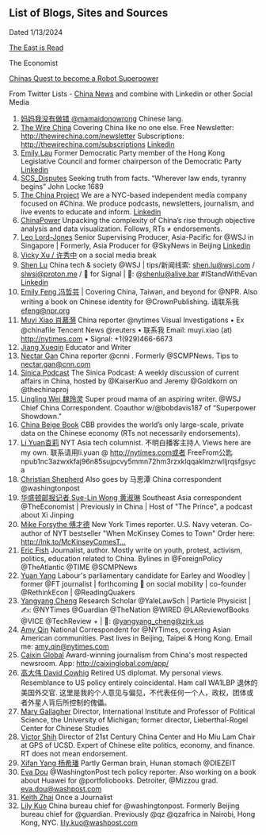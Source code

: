 ## List of Blogs, Sites and Sources

Dated 1/13/2024

[The East is Read](https://www.eastisread.com/p/chinas-local-govt-debt-in-2020-was)

The Economist

[Chinas Quest to become a Robot Superpower](https://www.economist.com/china/2023/12/20/chinas-quest-to-become-a-robot-superpower)

From Twitter Lists - [China News](https://twitter.com/i/lists/1592794375679250434) and combine with Linkedin or other Social Media

1. [妈妈我没有做错 @mamaidonowrong](https://twitter.com/mamaidonowrong) Chinese lang.
2. [The Wire China](https://twitter.com/thewirechina) Covering China like no one else. Free Newsletter: http://thewirechina.com/newsletter Subscriptions: http://thewirechina.com/subscriptions [Linkedin](https://www.linkedin.com/company/thewirechina/)
3. [Emily Lau](https://twitter.com/EmilyLauWH) Former Democratic Party member of the Hong Kong Legislative Council and former chairperson of the Democratic Party [Linkedin](https://www.linkedin.com/in/emily-lau-b430a321/)
4. [SCS_Disputes](https://twitter.com/SCS_Disputes) Seeking truth from facts. “Wherever law ends, tyranny begins” John Locke 1689
5. [The China Project](https://twitter.com/thechinaproj) We are a NYC-based independent media company focused on #China. We produce podcasts, newsletters, journalism, and live events to educate and inform. [Linkedin](https://www.linkedin.com/company/thechinaproject/)
6. [ChinaPower](https://twitter.com/ChinaPowerCSIS) Unpacking the complexity of China’s rise through objective analysis and data visualization. Follows, RTs ≠ endorsements.
7. [Leo Lord-Jones](https://twitter.com/leolordjones) Senior Supervising Producer, Asia-Pacific for @WSJ
in Singapore | Formerly, Asia Producer for @SkyNews in Beijing [Linkedin](https://www.linkedin.com/in/leolordjones/)
8. [Vicky Xu / 许秀中](https://twitter.com/veryvickyxu) on a social media break
9. [Shen Lu](https://twitter.com/shenlulushen) China tech & society @WSJ | tips/新闻线索: shen.lu@wsj.com / slwsj@proton.me / 📧 for Signal | 🐘: @shenlu@alive.bar #IStandWithEvan [Linkedin](https://www.linkedin.com/in/shen-lu-journalist/)
10. [Emily Feng 冯哲芸](https://twitter.com/EmilyZFeng) | Covering China, Taiwan, and beyond for @NPR. Also writing a book on Chinese identity for @CrownPublishing. 请联系我 efeng@npr.org
11. [Muyi Xiao 肖慕漪](https://twitter.com/muyixiao) China reporter @nytimes Visual Investigations • Ex @chinafile Tencent News @reuters
• 联系我 Email: muyi.xiao (at) http://nytimes.com • Signal: +1(929)466-6673
12. [Jiang Xueqin](https://twitter.com/xueqinjiang) Educator and Writer
13. [Nectar Gan](https://twitter.com/Nectar_Gan) China reporter @cnni . Formerly @SCMPNews. Tips to nectar.gan@cnn.com
14. [Sinica Podcast](https://twitter.com/SinicaPodcast) The Sinica Podcast: A weekly discussion of current affairs in China, hosted by @KaiserKuo and Jeremy @Goldkorn on @thechinaproj
15. [Lingling Wei 魏玲灵](https://twitter.com/Lingling_Wei) Super proud mama of an aspiring writer. @WSJ Chief China Correspondent. Coauthor w/@bobdavis187 of “Superpower Showdown."
16. [China Beige Book](https://twitter.com/ChinaBeigeBook) CBB provides the world’s only large-scale, private data on the Chinese economy (RTs not necessarily endorsements).
17. [Li Yuan袁莉](https://twitter.com/LiYuan6) NYT Asia tech columnist. 不明白播客主持人 Views here are my own. 联系请用li.yuan @ http://nytimes.com或者 FreeFrom公匙npub1nc3azwxkfaj96n85sujpcvy5mmn72hm3rzxklqqaklmzrwlljrqsfgsyca
18. [Christian Shepherd](https://twitter.com/cdcshepherd) Also goes by 马思潭 China correspondent @washingtonpost
19. [华盛顿邮报记者 Sue-Lin Wong 黄淑琳](https://twitter.com/suelinwong) Southeast Asia correspondent @TheEconomist
| Previously in China | Host of "The Prince", a podcast about Xi Jinping
20. [Mike Forsythe 傅才德](https://twitter.com/PekingMike) New York Times reporter. U.S. Navy veteran. Co-author of NYT bestseller "When McKinsey Comes to Town" Order here: http://lnk.to/McKinseyComesT…
21. [Eric Fish](https://twitter.com/ericfish85) Journalist, author. Mostly write on youth, protest, activism, politics, education related to China. Bylines in @ForeignPolicy @TheAtlantic @TIME @SCMPNews
22. [Yuan Yang](https://twitter.com/YuanfenYang) Labour's parliamentary candidate for Earley and Woodley | former @FT journalist | forthcoming 📖 on social mobility | co-founder @RethinkEcon
| @ReadingQuakers
23. [Yangyang Cheng](https://twitter.com/yangyang_cheng) Research Scholar @YaleLawSch
| Particle Physicist |✍️: @NYTimes @Guardian @TheNation @WIRED @LAReviewofBooks @VICE @TechReview + | 🐘: @yangyang_cheng@zirk.us
24. [Amy Qin](https://twitter.com/amyyqin) National Correspondent for @NYTimes, covering Asian American communities. Past lives in Beijing, Taipei & Hong Kong. Email me: amy.qin@nytimes.com
25. [Caixin Global](https://twitter.com/caixin) Award-winning journalism from China's most respected newsroom. App: http://caixinglobal.com/app/
26. [高大伟 David Cowhig](https://twitter.com/gaodawei) Retired US diplomat. My personal views. Resemblance to US policy entirely coincidental. Ham call WA1LBP 退休的美国外交官. 这里是我的个人意见与偏见，不代表任何一个人，政权，团体或者外星人背后所控制的傀儡。
27. [Mary Gallagher](https://twitter.com/MaryGao) Director, International Institute and Professor of Political Science, the University of Michigan; former director, Lieberthal-Rogel Center for Chinese Studies
28. [Victor Shih](https://twitter.com/vshih2) Director of 21st Century China Center and Ho Miu Lam Chair at GPS of UCSD. Expert of Chinese elite politics, economy, and finance. RT does not mean endorsement.
29. [Xifan Yang 杨希璠](https://twitter.com/yangxifan) Partly German brain, Hunan stomach @DIEZEIT
30. [Eva Dou](https://twitter.com/evadou) @WashingtonPost tech policy reporter. Also working on a book about Huawei for @portfoliobooks. Detroiter, @Mizzou grad. eva.dou@washpost.com
31. [Keith Zhai](https://twitter.com/KeithZhai) Once a Journalist
32. [Lily Kuo](https://twitter.com/lilkuo) China bureau chief for @washingtonpost. Formerly Beijing bureau chief for @guardian. Previously @qz @qzafrica in Nairobi, Hong Kong, NYC. lily.kuo@washpost.com

